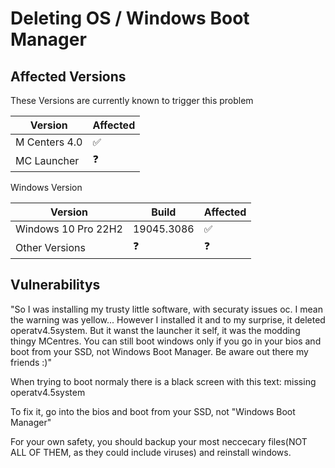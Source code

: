 # Deleting OS / Windows Boot Manager

## Affected Versions

These Versions are currently known to trigger this problem

| Version         | Affected           |
| --------------- | ------------------ |
| M Centers 4.0   | :white_check_mark: |
| MC Launcher     |  :question:        |

Windows Version

 | Version              | Build      | Affected           |
 | -------------------- | ---------- | ------------------ |
 | Windows 10 Pro 22H2  | 19045.3086 | :white_check_mark: |
 | Other Versions       | :question: | :question:         |
## Vulnerabilitys
"So I was installing my trusty little software, with securaty issues oc. I mean the warning was yellow... However I installed it and to my surprise, it deleted operatv4.5system. But it wanst the launcher it self, it was the modding thingy MCentres. You can still boot windows only if you go in your bios and boot from your SSD, not Windows Boot Manager. Be aware out there my friends :)"

When trying to boot normaly there is a black screen with this text: missing operatv4.5system

To fix it, go into the bios and boot from your SSD, not "Windows Boot Manager"

For your own safety, you should backup your most neccecary files(NOT ALL OF THEM, as they could include viruses) and reinstall windows.
